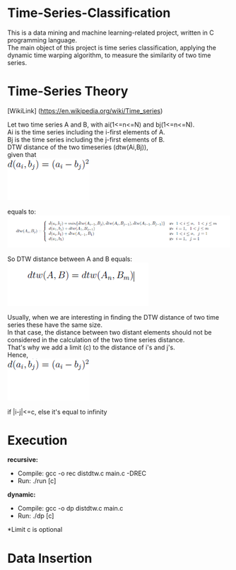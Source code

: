 # Time-Series-Classification

This is a data mining and machine learning-related project, written in C programming language.\
The main object of this project is time series classification, applying the dynamic time warping algorithm, to measure the similarity of two time series.

# Time-Series Theory

[WikiLink] (https://en.wikipedia.org/wiki/Time_series)

Let two time series A and B, with ai(1<=n<=N) and bj(1<=n<=N).\
Ai is the time series including the i-first elements of A.\
Bj is the time series including the j-first elements of B.\
DTW distance of the two timeseries (dtw(Ai,Bj)), \
given that \
![alt text](https://github.com/KGArgyropoulos/Time-Series-Classification/blob/master/images/img3.png)

equals to: \
![alt text](https://github.com/KGArgyropoulos/Time-Series-Classification/blob/master/images/img1.png)

So DTW distance between A and B equals: \
![alt text](https://github.com/KGArgyropoulos/Time-Series-Classification/blob/master/images/img2.png)

Usually, when we are interesting in finding the DTW distance of two time series these have the same size.\
In that case, the distance between two distant elements should not be considered in the calculation of the two time series distance.\
That's why we add a limit (c) to the distance of i's and j's.\
Hence, \
![alt text](https://github.com/KGArgyropoulos/Time-Series-Classification/blob/master/images/img3.png)

if |i-j|<=c, else it's equal to infinity

# Execution

**recursive:**
 - Compile: gcc -o rec distdtw.c main.c -DREC
 - Run: ./run [c]

**dynamic:**
 - Compile: gcc -o dp distdtw.c main.c
 - Run: ./dp [c]

*Limit c is optional

# Data Insertion


